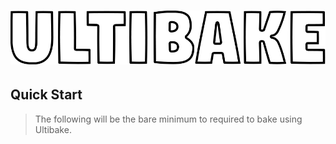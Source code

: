 # ![alt text](bake.png)

## Quick Start

> The following will be the bare minimum to required to bake using Ultibake.

